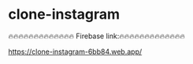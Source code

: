 # clone-instagram

🔥🔥🔥🔥🔥🔥🔥🔥🔥🔥🔥🔥🔥 Firebase link:🔥🔥🔥🔥🔥🔥🔥🔥🔥🔥🔥🔥🔥

https://clone-instagram-6bb84.web.app/
